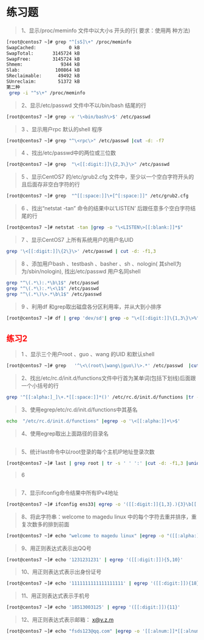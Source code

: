 # 练习题
> 1、显示/proc/meminfo 文件中以大小s 开头的行( 要求：使用两
种方法) 
```bash  
[root@centos7 ~]# grep "^[sS]\+" /proc/meminfo  
SwapCached:            0 kB
SwapTotal:       3145724 kB
SwapFree:        3145724 kB
Shmem:              9344 kB
Slab:             100864 kB
SReclaimable:      49492 kB
SUnreclaim:        51372 kB
第二种  
 grep -i "^s\+" /proc/meminfo
 ```
> 2、显示/etc/passwd 文件中不以/bin/bash 结尾的行
```bash  
[root@centos7 ~]# grep -v '\<bin/bash\>$' /etc/passwd
```
> 3 、显示用户rpc 默认的shell 程序
```bash
[root@centos7 ~]# grep "^\<rpc\>" /etc/passwd |cut -d: -f7
```
>4 、找出/etc/passwd中的两位或三位数
```bash
[root@centos7 ~]# grep  "\<[[:digit:]]\{2,3\}\>" /etc/passwd 
```
> 5 、显示CentOS7 的/etc/grub2.cfg 文件中，至少以一个空白字符开头的且后面存非空白字符的行
```bash
[root@centos7 ~]# grep  "^[[:space:]]\+[^[:space:]]" /etc/grub2.cfg 
 ```
>6 、找出“netstat -tan” 命令的结果中以‘LISTEN’ 后跟任意多个空白字符结尾的行
```bash
[root@centos7 ~]# netstat -tan |grep -o "\<LISTEN\>[[:blank:]]*$"
```
> 7 、显示CentOS7 上所有系统用户的用户名UID
```bash
grep '\<[[:digit:]]\{2\}\>' /etc/passwd | cut -d: -f1,3
```
>8 、添加用户bash 、testbash 、basher 、sh 、nologin( 其shell为 为/sbin/nologin), 找出/etc/passwd 用户名同shell
```bash
grep "^\(.*\):.*\b\1$" /etc/passwd   
grep "^\(.*\):.*\<\1$" /etc/passwd   
grep "^\(.*\)\>.*\b\1$" /etc/passwd  
```
>9 、利用df 和grep取出磁盘各分区利用率，并从大到小排序
```bash
[root@centos7 ~]# df | grep 'dev/sd'| grep -o "\<[[:digit:]]\{1,3\}\>%" |tr -d '%' |sort -rn   
```
## <font color=red>练习2 </font>
>1 、显示三个用户root 、guo 、wang 的UID 和默认shell
```bash
[root@centos7 ~]# grep   '^\<\(root\|wang\|guo\)\>.*' /etc/passwd  |cut -d: -f3,7
```
>2、找出/etc/rc.d/init.d/functions文件中行首为某单词(包括下划线)后面跟一个小括号的行
```bash
grep '^[[:alpha:]_]\+.*[[:space:]]*()' /etc/rc.d/init.d/functions |tr -d '{'
```
>3、使用egrep/etc/rc.d/init.d/functions中其基名
```bash
echo  "/etc/rc.d/init.d/functions" |egrep -o '\<[[:alpha:]]+\>$'
```
>4、使用egrep取出上面路径的目录名
```bash

```
>5、统计last命令中以root登录的每个主机IP地址登录次数
```bash
[root@centos7 ~]# last | grep root | tr -s ' ' ':' |cut -d: -f1,3 |uniq -c
```
>6
```bash

```
>7、显示ifconfig命令结果中所有IPv4地址
```bash
[root@centos7 ~]# ifconfig ens33| egrep -o '([[:digit:]]{1,3}.){3}\b[[:digit:]]{1,3}\b'
```
>8、将此字符串：welcome to magedu linux 中的每个字符去重并排序，重复次数多的排到前面
```bash
[root@centos7 ~]# echo "welcome to magedu linux" |egrep -o "([[:alpha:]])" |sort |uniq -c |sort -r
```
>9、用正则表达式表示出QQ号
```bash
[root@centos7 ~]# echo '1231231231' | egrep '([[:digit:]]){5,10}'
```
>10、用正则表达式表示出身份证号
```bash
[root@centos7 ~]# echo '1111111111111111111' | egrep '([[:digit:]]){18}[[:alnum:]]' 
```
>11、用正则表达式表示手机号
```bash
[root@centos7 ~]# echo '18513003125' | egrep '([[:digit:]]){11}'      
```
>12、用正则表达式表示邮箱： x@y.z.m 
```bash
[root@centos7 ~]# echo "fsds123@qq.com" |egrep -o '[[:alnum:]]*[[:alnum:]]@[[:alnum:]]?[[:alnum:]]+\.com
```
